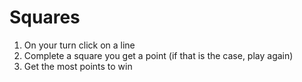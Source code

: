 # Squares

1. On your turn click on a line
2. Complete a square you get a point (if that is the case, play again)
3. Get the most points to win
